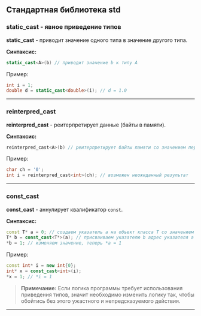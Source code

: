 ## Стандартная библиотека std

### static_cast - явное приведение типов

**static_cast** - приводит значение одного типа в значение другого типа.

**Синтаксис:**
```c++
static_cast<A>(b) // приводит значение b к типу А
```
Пример:

```c++
int i = 1;
double d = static_cast<double>(i); // d = 1.0
```
---

### reinterpred_cast

**reinterpred_cast** - реитерпретирует данные (байты в памяти).

**Синтаксис:**
```c++
reinterpred_cast<A>(b) // реитерпретирует байты памяти со значением переменной b в тип A
```

Пример:
```c++
char ch = '0';
int i = reinterpred_cast<int>(ch); // возможен неожиданный результат
```
---
### const_cast

**const_cast** - аннулирует квалификатор `const`.

**Синтаксис:**
```c++
const T* a = 0; // создаем указатель а на объект класса Т со значением 0
T* b = const_cast<T*>(a); // присваиваем указателю b адрес указателя а
*b = 1; // изменяем значение, теперь *a = 1
```

Пример:
```c++
const int* i = new int{0};
int* x = const_cast<int>(i);
*x = 1; // *i = 1
```

>**Примечание:** Если логика программы требует использования приведения типов, значит необходимо изменить логику так, чтобы обойтись без этого ужастного и непредсказуемого действия.
---